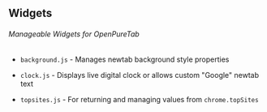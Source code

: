 
Widgets
-------------------
###### Manageable Widgets for OpenPureTab

- `background.js` - Manages newtab background style properties

- `clock.js` - Displays live digital clock or allows custom "Google" newtab text

- `topsites.js` - For returning and managing values from `chrome.topSites`
